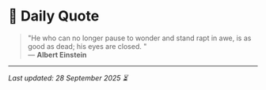 # 📜 Daily Quote

> "He who can no longer pause to wonder and stand rapt in awe, is as good as dead; his eyes are closed. "  
> — **Albert Einstein**

---

_Last updated: 28 September 2025 ⏳_

